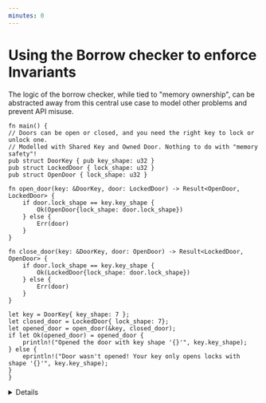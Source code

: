 ```yaml
---
minutes: 0
---
```


# Using the Borrow checker to enforce Invariants

The logic of the borrow checker, while tied to "memory ownership", can be abstracted away from this central use case to model other problems and prevent API misuse.

```rust,editable
fn main() {
// Doors can be open or closed, and you need the right key to lock or unlock one.
// Modelled with Shared Key and Owned Door. Nothing to do with "memory safety"!
pub struct DoorKey { pub key_shape: u32 }
pub struct LockedDoor { lock_shape: u32 }
pub struct OpenDoor { lock_shape: u32 }

fn open_door(key: &DoorKey, door: LockedDoor) -> Result<OpenDoor, LockedDoor> {
    if door.lock_shape == key.key_shape {
        Ok(OpenDoor{lock_shape: door.lock_shape})
    } else {
        Err(door)
    }
}

fn close_door(key: &DoorKey, door: OpenDoor) -> Result<LockedDoor, OpenDoor> {
    if door.lock_shape == key.key_shape {
        Ok(LockedDoor{lock_shape: door.lock_shape})
    } else {
        Err(door)
    }
}

let key = DoorKey{ key_shape: 7 };
let closed_door = LockedDoor{ lock_shape: 7};
let opened_door = open_door(&key, closed_door);
if let Ok(opened_door) = opened_door {
    println!("Opened the door with key shape '{}'", key.key_shape);
} else {
    eprintln!("Door wasn't opened! Your key only opens locks with shape '{}'", key.key_shape);
}
}
```

<details>

<!-- TODO: link to typestate when that gets merged. -->
- The borrow checker has been used to prevent use-after-free and multiple mutable references up until this point, and we've used types to shape and restrict use of APIs already using the "typestate" pattern.

- This example uses the ownership & borrowing rules to model the locking and unlocking of a door. We can try to open a door with a key, but if it's the wrong key the door is still closed (here represented as an error) and the key persists regardless.

- The rules of the borrow checker exist to prevent developers from accessing, changing, and holding onto data in memory in unpredictable ways without being so restrictive to the point where it prevents _writing software_. The underlying logical system does not "know" what memory is. All it does is enforce a specific set of rules of how different operations affect what possible later operations are.

- Those rules can apply to many other cases, so we can piggy-back onto the rules of the borrow checker to design APIs to be harder or impossible to misuse. Even when there's little or no actual "memory safety" concerns in the problem domain.

- This section will walk through some of those different domains.

- Interior, private mutability or reference counting in data types may let an API designer shift the meaning of ownership to a different (but analogous) set of semantics as they need to, even to the point where some API designers have managed to model self-referential types this way.

</details>